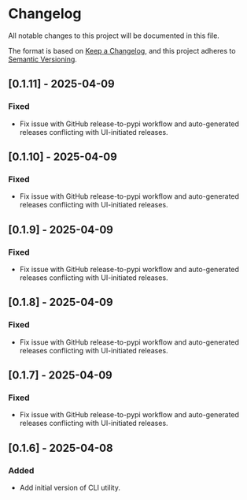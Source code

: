 # Changelog

All notable changes to this project will be documented in this file.

The format is based on [Keep a Changelog](https://keepachangelog.com/en/1.1.0/),
and this project adheres to [Semantic Versioning](https://semver.org/spec/v2.0.0.html).

## [0.1.11] - 2025-04-09

### Fixed

- Fix issue with GitHub release-to-pypi workflow and auto-generated releases conflicting with UI-initiated releases.

## [0.1.10] - 2025-04-09

### Fixed

- Fix issue with GitHub release-to-pypi workflow and auto-generated releases conflicting with UI-initiated releases.

## [0.1.9] - 2025-04-09

### Fixed

- Fix issue with GitHub release-to-pypi workflow and auto-generated releases conflicting with UI-initiated releases.

## [0.1.8] - 2025-04-09

### Fixed

- Fix issue with GitHub release-to-pypi workflow and auto-generated releases conflicting with UI-initiated releases.

## [0.1.7] - 2025-04-09

### Fixed

- Fix issue with GitHub release-to-pypi workflow and auto-generated releases conflicting with UI-initiated releases.

###

## [0.1.6] - 2025-04-08

### Added

- Add initial version of CLI utility.
